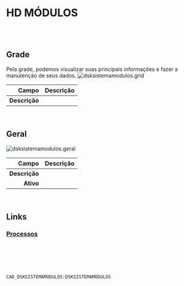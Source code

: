 # HD MÓDULOS
<br>
<br>

## Grade
Pela grade, podemos visualizar suas principais informações e fazer a manutenção de seus dados.
![dsksistemamodulos.grid](https://raw.githubusercontent.com/netforcews/docs-erp/master/geral/imagens/dsksistemamodulos.grid.png)

Campo | Descrição
--:|---
**Descrição** | 
<br>

## Geral
![dsksistemamodulos.geral](https://raw.githubusercontent.com/netforcews/docs-erp/master/geral/imagens/dsksistemamodulos.geral.png)

Campo | Descrição
--:|---
**Descrição** | 
**Ativo** | 
<br>

## Links
### [Processos](/geral/dskprocessos.md)
<br>
<br>
<br>
<br>

```CAD_DSKSISTEMAMODULOS:DSKSISTEMAMODULOS```
